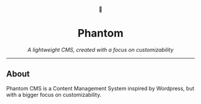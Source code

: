 <div align="center">
    <span font-size="20px">👻</span>
    <h1>Phantom</h1>
    <i>A lightweight CMS, created with a focus on customizability</i>
</div>
<hr>

## About
Phantom CMS is a Content Management System inspired by Wordpress, but with a bigger focus on customizability.